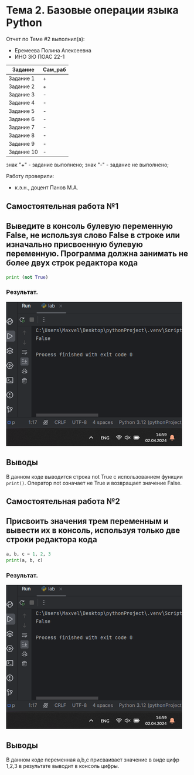 # Тема 2. Базовые операции языка Python
Отчет по Теме #2 выполнил(а):
- Еремеева Полина Алексеевна
- ИНО ЗЮ ПОАС 22-1

| Задание | Сам_раб |
| ------ | ------ |
| Задание 1 |  + |
| Задание 2 | + |
| Задание 3 | - |
| Задание 4 | - |
| Задание 5 | - |
| Задание 6 | - |
| Задание 7 | - |
| Задание 8 | - |
| Задание 9 | - |
| Задание 10 | - |

знак "+" - задание выполнено; знак "-" - задание не выполнено;

Работу проверили:
- к.э.н., доцент Панов М.А.

## Самостоятельная работа №1

## Выведите в консоль булевую переменную False, не используя слово False в строке или изначально присвоенную булевую переменную. Программа должна занимать не более двух строк редактора кода

```python
print (not True)
```
### Результат.

![Меню](https://github.com/PolinaEr22/Lab/blob/Тема2/pic/1.png)

## Выводы
В данном коде выводится строка not True с использованием функции `print()`. Оператор not означает не True и возвращает значение False.

## Самостоятельная работа №2

## Присвоить значения трем переменным и вывести их в консоль, используя только две строки редактора кода

```python
a, b, c = 1, 2, 3
print(a, b, c)
```
### Результат.

![Меню](https://github.com/PolinaEr22/Lab/blob/Тема2/pic/1.png)

## Выводы
В данном коде переменная a,b,c присваивает значение в виде цифр 1,2,3 в результате выводит в консоль цифры.
